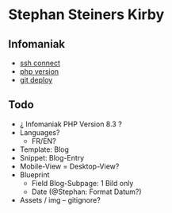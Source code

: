 # Stephan Steiners Kirby

## Infomaniak

- [ssh connect](https://www.infomaniak.com/en/support/faq/1941/connect-via-ssh-and-use-command-line-commands)
- [php version](https://www.infomaniak.com/de/support/faq/2053/die-php-version-einer-website-andern)
- [git deploy](https://www.infomaniak.com/de/support/faq/2463/git-und-github-mit-einer-webhosting-verwenden)

## Todo

- ¿ Infomaniak PHP Version 8.3 ?
- Languages?
    - FR/EN?
- Template: Blog
- Snippet: Blog-Entry
- Mobile-View = Desktop-View?
- Blueprint
    - Field Blog-Subpage: 1 Bild only
    - Date (@Stephan: Format Datum?)
- Assets / img  – gitignore?

